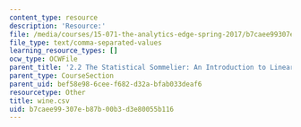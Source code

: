 ```yaml
---
content_type: resource
description: 'Resource:'
file: /media/courses/15-071-the-analytics-edge-spring-2017/b7caee99307eb87b00b3d3e80055b116_wine.csv
file_type: text/comma-separated-values
learning_resource_types: []
ocw_type: OCWFile
parent_title: '2.2 The Statistical Sommelier: An Introduction to Linear Regression'
parent_type: CourseSection
parent_uid: bef58e98-6cee-f682-d32a-bfab033deaf6
resourcetype: Other
title: wine.csv
uid: b7caee99-307e-b87b-00b3-d3e80055b116
---
```

